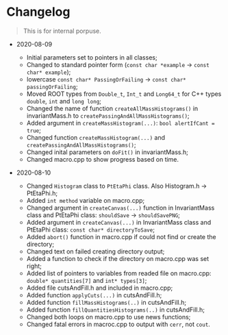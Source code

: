 # Changelog
> This is for internal porpuse.

* 2020-08-09
	* Initial parameters set to pointers in all classes;
	* Changed to standard pointer form (`const char *example` -> `const char* example`);
	* lowercase `const char* PassingOrFailing` -> `const char* passingOrFailing`;
	* Moved ROOT types from `Double_t`, `Int_t` and `Long64_t` for C++ types `double`, `int` and `long long`;
	* Changed the name of function `createAllMassHistograms()` in invariantMass.h to `createPassingAndAllMassHistograms()`;
	* Added argument in `createMassHistogram(...)`: `bool alertIfCant = true`;
	* Changed function `createMassHistogram(...)` and `createPassingAndAllMassHistograms()`;
	* Changed inital parameters on `doFit()` in invariantMass.h;
	* Changed macro.cpp to show progress based on time.

* 2020-08-10
	* Changed `Histogram` class to `PtEtaPhi` class. Also Histogram.h -> PtEtaPhi.h;
	* Added `int method` variable on macro.cpp;
	* Changed argument in `createCanvas(...)` function in InvariantMass class and PtEtaPhi class: `shouldSave` -> `shouldSavePNG`;
	* Added argument in `createCanvas(...)` in InvariantMass class and PtEtaPhi class: `const char* directoryToSave`;
	* Added `abort()` function in macro.cpp if could not find or create the directory;
	* Changed text on failed creating directory output;
	* Added a function to check if the directory on macro.cpp was set right;
	* Added list of pointers to variables from readed file on macro.cpp: `double* quantities[7]` and `int* types[3]`;
	* Added file cutsAndFill.h and included in macro.cpp;
	* Added function `applyCuts(...)` in cutsAndFill.h;
	* Added function `fillMassHistograms(..)` in cutsAndFill.h;
	* Added function `fillQuantitiesHistograms(..)` in cutsAndFill.h;
	* Changed both loops on macro.cpp to use news functions;
	* Changed fatal errors in macroc.cpp to output with `cerr`, not `cout`. 
